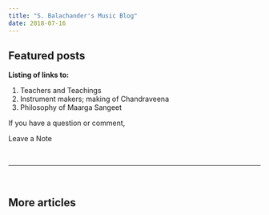 ```yaml
---
title: "S. Balachander's Music Blog"
date: 2018-07-16
---
```

## Featured posts

**Listing of links to:**
1. Teachers and Teachings
2. Instrument makers; making of Chandraveena
3. Philosophy of Maarga Sangeet

<notice-box>
If you have a question or comment,

<my-button to="/contact/">Leave a Note</my-button>

</notice-box>

<br>
<hr>
<br>

## More articles

<div><blog-index></blog-index></div><br>
